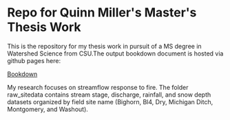 # Repo for Quinn Miller's Master's Thesis Work

This is the repository for my thesis work in pursuit of a MS degree in Watershed Science from CSU.The output bookdown document is hosted via github pages here:

[Bookdown](https://quinn-miller.github.io/cpf_research/)

My research focuses on streamflow response to fire. The folder raw_sitedata contains stream stage, discharge, rainfall, and snow depth datasets organized by field site name (Bighorn, Bl4, Dry, Michigan Ditch, Montgomery, and Washout).
